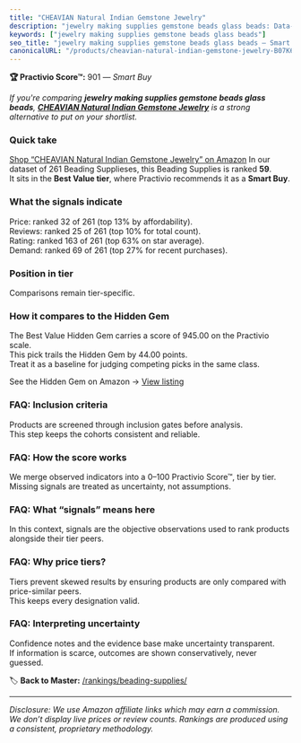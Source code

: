 ```yaml
---
title: "CHEAVIAN Natural Indian Gemstone Jewelry"
description: "jewelry making supplies gemstone beads glass beads: Data-driven within Best Value ranking using the Practivio Score™. Positioned by quality, value, demand, fin…"
keywords: ["jewelry making supplies gemstone beads glass beads"]
seo_title: "jewelry making supplies gemstone beads glass beads — Smart Buy Best Value (2025)"
canonicalURL: "/products/cheavian-natural-indian-gemstone-jewelry-B07K65HNWP/"
---
```


**🏆 Practivio Score™:** 901 — _Smart Buy_


*If you're comparing **jewelry making supplies gemstone beads glass beads**, **[CHEAVIAN Natural Indian Gemstone Jewelry](https://www.amazon.com/dp/B07K65HNWP?tag=practivio-20)** is a strong alternative to put on your shortlist.*
### Quick take
[Shop “CHEAVIAN Natural Indian Gemstone Jewelry” on Amazon](https://www.amazon.com/dp/B07K65HNWP?tag=practivio-20)
In our dataset of 261 Beading Supplieses, this Beading Supplies is ranked **59**.  
It sits in the **Best Value tier**, where Practivio recommends it as a **Smart Buy**.

### What the signals indicate
Price: ranked 32 of 261 (top 13% by affordability).  
Reviews: ranked 25 of 261 (top 10% for total count).  
Rating: ranked 163 of 261 (top 63% on star average).  
Demand: ranked 69 of 261 (top 27% for recent purchases).

### Position in tier
Comparisons remain tier-specific.

### How it compares to the Hidden Gem
The Best Value Hidden Gem carries a score of 945.00 on the Practivio scale.  
This pick trails the Hidden Gem by 44.00 points.  
Treat it as a baseline for judging competing picks in the same class.  

See the Hidden Gem on Amazon → [View listing](https://www.amazon.com/dp/B07D4J1MQ4?tag=practivio-20)

### FAQ: Inclusion criteria
Products are screened through inclusion gates before analysis.  
This step keeps the cohorts consistent and reliable.

### FAQ: How the score works
We merge observed indicators into a 0–100 Practivio Score™, tier by tier.  
Missing signals are treated as uncertainty, not assumptions.

### FAQ: What “signals” means here
In this context, signals are the objective observations used to rank products alongside their tier peers.

### FAQ: Why price tiers?
Tiers prevent skewed results by ensuring products are only compared with price-similar peers.  
This keeps every designation valid.

### FAQ: Interpreting uncertainty
Confidence notes and the evidence base make uncertainty transparent.  
If information is scarce, outcomes are shown conservatively, never guessed.


🏷️ **Back to Master:** [/rankings/beading-supplies/](/rankings/beading-supplies/)

---
_Disclosure: We use Amazon affiliate links which may earn a commission. We don’t display live prices or review counts. Rankings are produced using a consistent, proprietary methodology._
